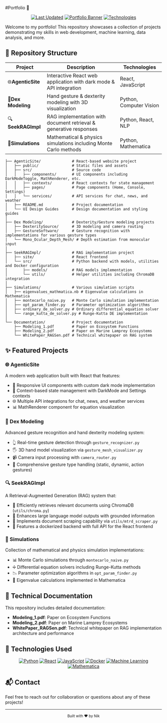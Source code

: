 
#Portfolio 🚀

<div align="center">

[![Last Updated](https://img.shields.io/badge/Last%20Updated-April%202025-brightgreen?style=flat-square)](https://github.com/nik/portfolio)
[![Portfolio Banner](https://img.shields.io/badge/Full--Stack-Developer-blue?style=for-the-badge)](https://github.com/nik/portfolio)
[![Technologies](https://img.shields.io/badge/Technologies-React%20|%20Python%20|%20ML-orange?style=flat-square)](https://github.com/nik/portfolio)

</div>

Welcome to my portfolio! This repository showcases a collection of projects demonstrating my skills in web development, machine learning, data analysis, and more.

## 📂 Repository Structure

<div align="center">

| Project                  | Description                                                        | Technologies            |
| ------------------------ | ------------------------------------------------------------------ | ----------------------- |
| 🌐**AgenticSite**  | Interactive React web application with dark mode & API integration | React, JavaScript       |
| 👋**Dex Modeling** | Hand gesture & dexterity modeling with 3D visualization            | Python, Computer Vision |
| 🔍**SeekRAGImpl**  | RAG implementation with document retrieval & generative responses  | Python, React, NLP      |
| 🧮**Simulations**  | Mathematical & physics simulations including Monte Carlo methods   | Python, Mathematica     |

</div>

```
├── AgenticSite/              # React-based website project
│   ├── public/               # Static files and assets
│   ├── src/                  # Source code 
│   │   ├── components/       # UI components including DarkModeToggle, MathRenderer, etc.
│   │   ├── contexts/         # React contexts for state management
│   │   ├── pages/            # Page components (Home, Console, Settings)
│   │   └── services/         # API services for chat, news, and weather
│   ├── README.md             # Project documentation
│   └── UI Design Guides      # Design documentation and styling guides
│
├── Dex Modeling/             # Dexterity/Gesture modeling projects
│   ├── DexteritySource/      # 3D modeling and camera routing
│   ├── GestureSoftware/      # Gesture recognition with implementations for various gesture types
│   └── Mono_Ocular_Depth_Mesh/ # Depth estimation from monocular input
│
├── SeekRAGImpl/              # RAG implementation project
│   ├── site/                 # React frontend
│   └── src/                  # Python backend with models, utilities and Docker configuration
│       ├── models/           # RAG models implementation
│       └── utils/            # Helper utilities including ChromaDB integration
│
├── Simulations/              # Various simulation scripts
│   ├── eigenvalues_mathmatica.nb # Eigenvalue calculations in Mathematica
│   ├── montecarlo_naive.py   # Monte Carlo simulation implementation
│   ├── opt_param_finder.py   # Parameter optimization algorithms
│   ├── ordinary_de_solver.py # Ordinary differential equation solver
│   └── range_kutta_de_solver.py # Runge-Kutta DE implementation
│
└── Documentation/            # Project documentation
    ├── Modeling_1.pdf        # Paper on Ecosystem Functions
    ├── Modeling_2.pdf        # Paper on Marine Lamprey Ecosystems
    └── WhitePaper_RAGSen.pdf # Technical whitepaper on RAG system
```

## ✨ Featured Projects

### 🌐 AgenticSite

A modern web application built with React that features:

- 📱 Responsive UI components with custom dark mode implementation
- 🔄 Context-based state management with DarkMode and Settings contexts
- 🌐 Multiple API integrations for chat, news, and weather services
- 📊 MathRenderer component for equation visualization

### 👋 Dex Modeling

Advanced gesture recognition and hand dexterity modeling system:

- 👆 Real-time gesture detection through `gesture_recognizer.py`
- 🖐️ 3D hand model visualization via `gesture_mesh_visualizer.py`
- 📹 Camera input processing with `camera_router.py`
- 🧠 Comprehensive gesture type handling (static, dynamic, action gestures)

### 🔍 SeekRAGImpl

A Retrieval-Augmented Generation (RAG) system that:

- 🔎 Efficiently retrieves relevant documents using ChromaDB (`utils/chroma.py`)
- 🤖 Enhances large language model outputs with grounded information
- 🔗 Implements document scraping capability via `utils/mtrd_scraper.py`
- 🧩 Features a dockerized backend with full API for the React frontend

### 🧮 Simulations

Collection of mathematical and physics simulation implementations:

- 📊 Monte Carlo simulations through `montecarlo_naive.py`
- ➗ Differential equation solvers including Runge-Kutta methods
- 📉 Parameter optimization algorithms in `opt_param_finder.py`
- 🔢 Eigenvalue calculations implemented in Mathematica

## 📄 Technical Documentation

This repository includes detailed documentation:

- **Modeling_1.pdf**: Paper on Ecosystem Functions
- **Modeling_2.pdf**: Paper on Marine Lamprey Ecosystems
- **WhitePaper_RAGSen.pdf**: Technical whitepaper on RAG implementation architecture and performance

## 🔧 Technologies Used

<div align="center">

[![Python](https://img.shields.io/badge/Python-3776AB?style=for-the-badge&logo=python&logoColor=white)](https://www.python.org/)
[![React](https://img.shields.io/badge/React-20232A?style=for-the-badge&logo=react&logoColor=61DAFB)](https://reactjs.org/)
[![JavaScript](https://img.shields.io/badge/JavaScript-F7DF1E?style=for-the-badge&logo=javascript&logoColor=black)](https://developer.mozilla.org/en-US/docs/Web/JavaScript)
[![Docker](https://img.shields.io/badge/Docker-2496ED?style=for-the-badge&logo=docker&logoColor=white)](https://www.docker.com/)
[![Machine Learning](https://img.shields.io/badge/Machine_Learning-FF6F00?style=for-the-badge&logo=tensorflow&logoColor=white)](https://www.tensorflow.org/)
[![Mathematica](https://img.shields.io/badge/Mathematica-DD1100?style=for-the-badge&logo=wolfram&logoColor=white)](https://www.wolfram.com/mathematica/)

</div>

## 📬 Contact

Feel free to reach out for collaboration or questions about any of these projects!

---

<div align="center">
  <sub>Built with ❤️ by Nik</sub>
</div>
